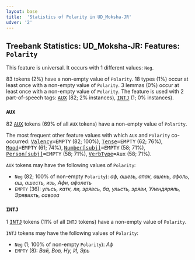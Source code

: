```yaml
---
layout: base
title:  'Statistics of Polarity in UD_Moksha-JR'
udver: '2'
---
```


## Treebank Statistics: UD_Moksha-JR: Features: `Polarity`

This feature is universal.
It occurs with 1 different values: `Neg`.

83 tokens (2%) have a non-empty value of `Polarity`.
18 types (1%) occur at least once with a non-empty value of `Polarity`.
3 lemmas (0%) occur at least once with a non-empty value of `Polarity`.
The feature is used with 2 part-of-speech tags: <tt><a href="mdf_jr-pos-AUX.html">AUX</a></tt> (82; 2% instances), <tt><a href="mdf_jr-pos-INTJ.html">INTJ</a></tt> (1; 0% instances).

### `AUX`

82 <tt><a href="mdf_jr-pos-AUX.html">AUX</a></tt> tokens (69% of all `AUX` tokens) have a non-empty value of `Polarity`.

The most frequent other feature values with which `AUX` and `Polarity` co-occurred: <tt><a href="mdf_jr-feat-Valency.html">Valency</a></tt><tt>=EMPTY</tt> (82; 100%), <tt><a href="mdf_jr-feat-Tense.html">Tense</a></tt><tt>=EMPTY</tt> (62; 76%), <tt><a href="mdf_jr-feat-Mood.html">Mood</a></tt><tt>=EMPTY</tt> (61; 74%), <tt><a href="mdf_jr-feat-Number-subj.html">Number[subj]</a></tt><tt>=EMPTY</tt> (58; 71%), <tt><a href="mdf_jr-feat-Person-subj.html">Person[subj]</a></tt><tt>=EMPTY</tt> (58; 71%), <tt><a href="mdf_jr-feat-VerbType.html">VerbType</a></tt><tt>=Aux</tt> (58; 71%).

`AUX` tokens may have the following values of `Polarity`:

* `Neg` (82; 100% of non-empty `Polarity`): <em>аф, ашезь, апак, ашень, афоль, аш, ашесть, изь, Афи, афолеть</em>
* `EMPTY` (36): <em>ульсь, катк, ли, эрявсь, ба, ульсть, эряви, Улендяряль, Эрявихть, савоза</em>

### `INTJ`

1 <tt><a href="mdf_jr-pos-INTJ.html">INTJ</a></tt> tokens (11% of all `INTJ` tokens) have a non-empty value of `Polarity`.

`INTJ` tokens may have the following values of `Polarity`:

* `Neg` (1; 100% of non-empty `Polarity`): <em>Аф</em>
* `EMPTY` (8): <em>Вай, Вов, Ну, И, Эрь</em>

